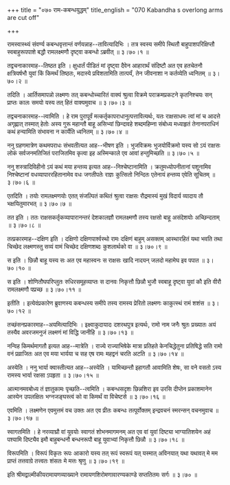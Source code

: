 +++
title = "०७० राम-कबन्धयुद्धम्"
title_english = "070 Kabandha s overlong arms are cut off"

+++


रामस्वास्थ्यं संवर्ण्य कबन्धवृत्तान्तं वर्णयन्नाह--तावित्यादिभिः । तत्र
स्वस्य समीपे स्थितौ बाहुपाशपरिक्षिप्तौ स्वबाहुरूपपाशे बद्धौ रामलक्ष्मणौ
दृष्ट्वा कबन्धो ऽब्रवीत्  ॥  ३।७०।१  ॥   

  

तद्वचनाकारमाह--तिष्ठत इति । क्षुधार्तं पीडितं मां दृष्ट्वा दैवेन
आहारार्थं संदिष्टौ अत एव हतचेतनौ क्षत्रियर्षभौ युवां किं किमर्थं
तिष्ठतः, मदास्ये प्रविशतामिति तात्पर्यं, तेन जीवनाशा न कर्तव्येति
ध्वनितम्  ॥  ३।७०।२  ॥   

  

तदिति । आर्तिसमापन्नो लक्ष्मणः तत् कबन्धोच्चारितं वाक्यं श्रुत्वा
विक्रमे पराक्रमप्रकटने कृतनिश्चयः सन् प्राप्तः कालः समयो यस्य तत् हितं
वाक्यमुवाच  ॥  ३।७०।३  ॥   

  

तद्वचनाकारमाह--त्वामिति । हे राम पुरापूर्वं
मत्कर्तृकापराधानुत्पत्तावित्यर्थः, यतः राक्षसाधमः त्वां मां च आदत्ते
अगृह्णात् तस्मात् हेतोः अस्य गुरू महान्तौ बाहू असिभ्यां छिन्दावहे
शब्दमहिम्ना संबोध्य मध्याहृतं तेनानपराधिनं कथं हन्यामिति संभावना न
कार्येति ध्वनितम्  ॥  ३।७०।४  ॥   

  

ननु ग्रहणमात्रेण कथमपराधः संभवतीत्यत आह--भीषण इति । भुजविक्रमः
भुजयोर्विक्रमो यस्य सो ऽयं राक्षसः लोकं सर्वजनमतिजितं पराजितमिव कृत्वा
इह अस्मिन्काले एव आवां हन्तुमिच्छति  ॥  ३।७०।५  ॥   

  

ननु शस्त्रादिविहीनो ऽयं कथं मया हन्तव्य इत्यत आह--निश्चेष्टानामिति ।
क्रतुमध्योपनीतानां पशूनामिव निश्चेष्टानां वधव्यापाररहितानामेव वधः
जगतीपतेः राज्ञः कुत्सितो निन्दितः एतेनायं हन्तव्य एवेति सूचितम्  ॥ 
३।७०।६  ॥   

  

एतदिति । तयोः रामलक्ष्मणयोः एतत् संजल्पितं कथितं श्रुत्वा राक्षसः
रौद्रमास्यं मुखं विदार्य व्यादाय तौ भक्षयितुमारभत्  ॥  ३।७०।७  ॥   

  

तत इति । ततः राक्षसकर्तृकव्यापारानन्तरं देशकालज्ञौ रामलक्ष्मणौ तस्य
रक्षसो बाहू असंदेशयोः अच्छिन्दताम्  ॥  ३।७०।८  ॥   

  

तत्प्रकारमाह--दक्षिण इति । दक्षिणो दक्षिणपार्श्वस्थो रामः दक्षिणं बाहुम्
असक्तम् आस्थारहितं यथा भवति तथा चिच्छेद लक्ष्मणस्तु सव्यं वामं चिच्छेद
दक्षिणशब्दः कुशलार्थको वा  ॥  ३।७०।९  ॥   

  

स इति । छिन्नौ बाहू यस्य सः अत एव महास्वनः स राक्षसः खादि नादयन् जलदो
महामेघ इव पपात  ॥  ३।७०।१०  ॥   

  

स इति । शोणितौघपरिप्लुतः रुधिरसमूहव्याप्तः स दानवः निकृत्तौ छिन्नौ भुजौ
स्वबाहू दृष्ट्वा युवां कौ इति वीरौ रामलक्ष्मणौ पप्रच्छ  ॥  ३।७०।११  ॥   

  

इतीति । इत्येवंप्रकारेण ब्रुवाणस्य कबन्धस्य समीपे तस्य रामस्य प्रेरितो
लक्ष्मणः काकुत्स्थं रामं शशंस  ॥  ३।७०।१२  ॥   

  

तच्छंसनप्रकारमाह--अयमित्यादिभिः । इक्ष्वाकुदायादः दशरथपुत्र इत्यर्थः,
रामो नाम जनैः श्रुतः प्रख्यातः अयं तस्यैव अवरजमनुजं लक्ष्मणं मां विद्धि
जानीहि  ॥  ३।७०।१३  ॥   

  

नन्विह किमर्थमागतौ इत्यत आह--मात्रेति । राज्ये राज्याभिषेके मात्रा
प्रतिहते केनचिद्धेतुना प्रतिषिद्धे सति रामो वनं प्रव्राजितः अत एव मया
भार्यया च सह एष रामः महद्वनं चरति अटति  ॥  ३।७०।१४  ॥   

  

अस्येति । ननु भार्या क्वास्तीत्यत आह--अस्येति । यामिच्छन्तौ इहागतौ
आवामिति शेषः, सा वने वसतो ऽस्य रामस्य भार्या रक्षसा ऽपहृता  ॥  ३।७०।१५
 ॥   

  

आत्मानमवबोध्य तं ज्ञातुकामः पृच्छति--त्वमिति । कबन्धसदृशः छिन्नशिरा इव
उरसि दीप्तेन प्रकाशमानेन आस्येन उपलक्षितः भग्नजङ्घस्त्वं को वा किमर्थं
वा विचेष्टसे  ॥  ३।७०।१६  ॥   

  

एवमिति । लक्ष्मणेन एवमुत्तमं वच उक्तः अत एव प्रीतः कबन्धः तत्पूर्वोक्तम्
इन्द्रवचनं स्मरन्सन् वचनमुवाच  ॥  ३।७०।१७  ॥   

  

स्वागतमिति । हे नरव्याघ्रौ वां युवयोः स्वागतं शोभनमागमनम् अत एव वां
युवां दिष्ट्या भाग्यातिशयेन अहं पश्यामि दिष्ट्यैव इमौ बाहुबन्धनौ
बन्धनरूपौ बाहू युवाभ्यां निकृत्तौ छिन्नौ  ॥  ३।७०।१८  ॥   

  

विरूपमिति । विरूपं विकृतः रूपः आकारो यस्य तत् रूपं स्वरूपं यत् यस्मात्
अविनयात् यथा यथावत् मे मम प्राप्तं तत्तवाग्रे तत्त्वतः शंसतः मे मत्तः
श्रृणु  ॥  ३।७०।१९  ॥   

  

इति श्रीमद्वाल्मीकीयरामायणव्याख्याने रामायणशिरोमणावारण्यकाण्डे सप्ततितमः
सर्गः  ॥  ३।७०  ॥   

  


